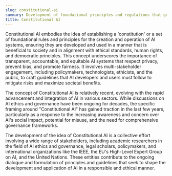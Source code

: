 ```yaml
---
slug: constitutional-ai
summary: Development of foundational principles and regulations that govern the design, deployment, and operation of AI systems to ensure they adhere to ethical standards, human rights, and democratic values.
title: Constitutional AI
---
```


Constitutional AI embodies the idea of establishing a 'constitution' or a set of foundational rules and principles for the creation and operation of AI systems, ensuring they are developed and used in a manner that is beneficial to society and in alignment with ethical standards, human rights, and democratic principles. This concept underscores the importance of transparent, accountable, and equitable AI systems that respect privacy, prevent bias, and promote fairness. It involves multi-stakeholder engagement, including policymakers, technologists, ethicists, and the public, to craft guidelines that AI developers and users must follow to mitigate risks and maximize societal benefits.

The concept of Constitutional AI is relatively recent, evolving with the rapid advancement and integration of AI in various sectors. While discussions on AI ethics and governance have been ongoing for decades, the specific framing around "Constitutional AI" has gained traction in the last few years, particularly as a response to the increasing awareness and concern over AI's social impact, potential for misuse, and the need for comprehensive governance frameworks.

The development of the idea of Constitutional AI is a collective effort involving a wide range of stakeholders, including academic researchers in the field of AI ethics and governance, legal scholars, policymakers, and international organizations like the IEEE, the EU's High-Level Expert Group on AI, and the United Nations. These entities contribute to the ongoing dialogue and formulation of principles and guidelines that seek to shape the development and application of AI in a responsible and ethical manner.
